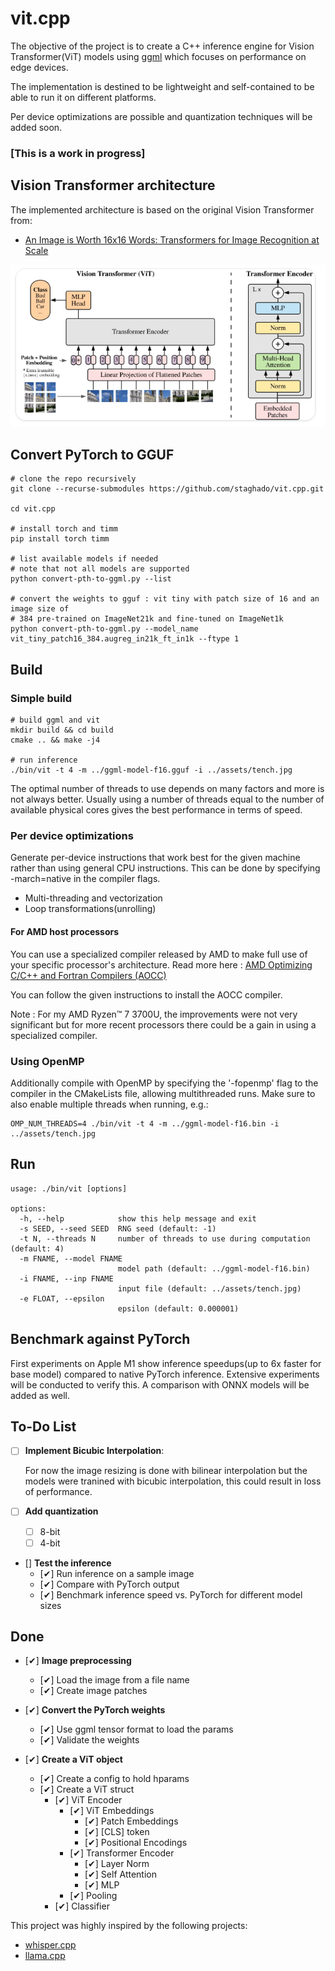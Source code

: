 # vit.cpp
The objective of the project is to create a C++ inference engine for Vision Transformer(ViT) models 
using [ggml](https://github.com/ggerganov/ggml) which focuses on performance on edge devices.

The implementation is destined to be lightweight and self-contained to be able to run it on different platforms.

Per device optimizations are possible and quantization techniques will be added soon.

### [This is a work in progress]

## Vision Transformer architecture

The implemented architecture is based on the original Vision Transformer from:
  - [An Image is Worth 16x16 Words: Transformers for Image Recognition at Scale](https://arxiv.org/abs/2010.11929)

![Vision Transfomer overview](assets/image.png)

## Convert PyTorch to GGUF

    # clone the repo recursively
    git clone --recurse-submodules https://github.com/staghado/vit.cpp.git

    cd vit.cpp

    # install torch and timm
    pip install torch timm

    # list available models if needed
    # note that not all models are supported
    python convert-pth-to-ggml.py --list

    # convert the weights to gguf : vit tiny with patch size of 16 and an image size of 
    # 384 pre-trained on ImageNet21k and fine-tuned on ImageNet1k
    python convert-pth-to-ggml.py --model_name vit_tiny_patch16_384.augreg_in21k_ft_in1k --ftype 1

## Build
### Simple build
    # build ggml and vit 
    mkdir build && cd build
    cmake .. && make -j4

    # run inference
    ./bin/vit -t 4 -m ../ggml-model-f16.gguf -i ../assets/tench.jpg

The optimal number of threads to use depends on many factors and more is not always better. Usually using a number of threads equal to the number of available physical cores gives the best performance in terms of speed.

### Per device optimizations

Generate per-device instructions that work best for the given machine rather than using general CPU instructions.
This can be done by specifying -march=native in the compiler flags.
  * Multi-threading and vectorization
  * Loop transformations(unrolling)

#### For AMD host processors

You can use a specialized compiler released by AMD to make full use of your specific processor's architecture.
Read more here : [AMD Optimizing C/C++ and Fortran Compilers (AOCC)](https://www.amd.com/en/developer/aocc.html)

You can follow the given instructions to install the AOCC compiler.

Note : For my AMD Ryzen™ 7 3700U, the improvements were not very significant but for more recent processors there could be a gain in using a specialized compiler.

### Using OpenMP

Additionally compile with OpenMP by specifying the '-fopenmp' flag to the compiler in the CMakeLists file,
allowing multithreaded runs. Make sure to also enable multiple threads when running, e.g.:

    OMP_NUM_THREADS=4 ./bin/vit -t 4 -m ../ggml-model-f16.bin -i ../assets/tench.jpg

## Run

    usage: ./bin/vit [options]

    options:
      -h, --help            show this help message and exit
      -s SEED, --seed SEED  RNG seed (default: -1)
      -t N, --threads N     number of threads to use during computation (default: 4)
      -m FNAME, --model FNAME
                            model path (default: ../ggml-model-f16.bin)
      -i FNAME, --inp FNAME
                            input file (default: ../assets/tench.jpg)
      -e FLOAT, --epsilon
                            epsilon (default: 0.000001)

## Benchmark against PyTorch

First experiments on Apple M1 show inference speedups(up to 6x faster for base model) compared to native PyTorch inference. 
Extensive experiments will be conducted to verify this.
A comparison with ONNX models will be added as well.

## To-Do List
- [ ] **Implement Bicubic Interpolation**: 

  For now the image resizing is done with bilinear interpolation but the models were tranined with bicubic interpolation, this could result in loss of performance.
- [ ] **Add quantization**
  - [ ] 8-bit
  - [ ] 4-bit

- [] **Test the inference**
  - [&#10004;] Run inference on a sample image
  - [&#10004;] Compare with PyTorch output
  - [&#10004;] Benchmark inference speed vs. PyTorch for different model sizes

## Done
- [&#10004;] **Image preprocessing**
  - [&#10004;] Load the image from a file name
  - [&#10004;] Create image patches

- [&#10004;] **Convert the PyTorch weights**
  - [&#10004;] Use ggml tensor format to load the params
  - [&#10004;] Validate the weights

- [&#10004;] **Create a ViT object**
  - [&#10004;] Create a config to hold hparams
  - [&#10004;] Create a ViT struct
    - [&#10004;] ViT Encoder
        - [&#10004;] ViT Embeddings
            - [&#10004;] Patch Embeddings
            - [&#10004;] [CLS] token
            - [&#10004;] Positional Encodings
        - [&#10004;] Transformer Encoder
            - [&#10004;] Layer Norm
            - [&#10004;] Self Attention
            - [&#10004;] MLP
        - [&#10004;] Pooling
    - [&#10004;] Classifier

This project was highly inspired by the following projects:
* [whisper.cpp](https://github.com/ggerganov/whisper.cpp)
* [llama.cpp](https://github.com/ggerganov/llama.cpp)